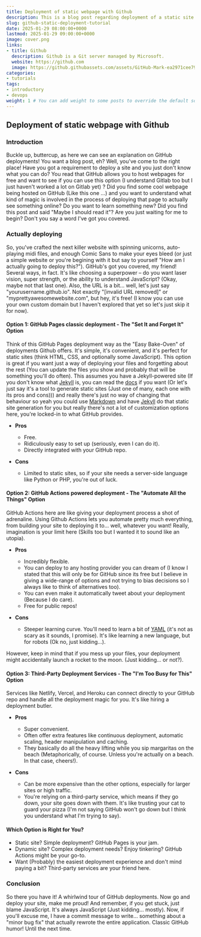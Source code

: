 ```yaml
---
title: Deployment of static webpage with Github
description: This is a blog post regarding deployment of a static site using Github
slug: github-static-deployment-tutorial
date: 2025-01-29 08:00:00+0000
lastmod: 2025-01-29 09:00:00+0000
image: cover.png
links:
- title: Github
  description: Github is a Git server managed by Microsoft.
  website: https://github.com
  image: https://github.githubassets.com/assets/GitHub-Mark-ea2971cee799.png
categories:
- tutorials
tags:
- introductory
- devops
weight: 1 # You can add weight to some posts to override the default sorting (date descending)
---
```


## Deployment of static webpage with Github

### Introduction

Buckle up, buttercup, as here we can see an explanation on GitHub deployments! You want a blog post, eh? Well, you've come to the right place! Have you got a requirement to deploy a site and you just don't know what you can do? You read that GitHub allows you to host webpages for free and want to see if you can use this option (I understand Gitlab too but I just haven't worked a lot on Gitlab yet) ? Did you find some cool webpage being hosted on GitHub (Like this one ...) and you want to understand what kind of magic is involved in the process of deploying that page to actually see something online? Do you want to learn something new? Did you find this post and said "Maybe I should read it"? Are you just waiting for me to begin? Don't you say a word I've got you covered.

### Actually deploying

So, you've crafted the next killer website with spinning unicorns, auto-playing midi files, and enough Comic Sans to make your eyes bleed (or just a simple website or you're begining with it but say to yourself "How am I actually going to deploy this?"). GitHub's got you covered, my friend! Several ways, in fact. It's like choosing a superpower – do you want laser vision, super strength, or the ability to understand JavaScript? (Okay, maybe not that last one). Also, the URL is a bit... well, let's just say "yourusername.github.io". Not exactly "[invalid URL removed]" or "myprettyawesomewebsite.com", but hey, it's free! (I know you can use your own custom domain but I haven't explored that yet so let's just skip it for now).

#### Option 1: GitHub Pages classic deployment - The "Set It and Forget It" Option

Think of this GitHub Pages deployment way as the "Easy Bake-Oven" of deployments Github offers. It's simple, it's convenient, and it's perfect for static sites (think HTML, CSS, and optionally some JavaScript). This option is great if you want just a way of deploying your files and forgetting about the rest (You can update the files you show and probably that will be something you'll do often). This assumes you have a Jekyll-powered site (If you don't know what [Jekyll](https://jekyllrb.com/) is, you can read the [docs](https://jekyllrb.com/docs) if you want (Or let's just say it's a tool to generate static sites (Just one of many, each one with its pros and cons))) and really there's just no way of changing that behaviour so yeah you could use [Markdown](https://www.markdownguide.org/) and have [Jekyll](https://jekyllrb.com/) do that static site generation for you but really there's not a lot of customization options here, you're locked-in to what GitHub provides.

- **Pros**
  - Free.
  - Ridiculously easy to set up (seriously, even I can do it).
  - Directly integrated with your GitHub repo.

- **Cons**
  - Limited to static sites, so if your site needs a server-side language like Python or PHP, you're out of luck.

#### Option 2: GitHub Actions powered deployment - The "Automate All the Things" Option

GitHub Actions here are like giving your deployment process a shot of adrenaline. Using Github Actions lets you automate pretty much everything, from building your site to deploying it to... well, whatever you want! Really, imagination is your limit here (Skills too but I wanted it to sound like an utopia).

- **Pros**
  - Incredibly flexible.
  - You can deploy to any hosting provider you can dream of (I know I stated that this will only be for GitHub since its free but I believe in giving a wide-range of options and not trying to bias decisions so I always like to think of alternatives too).
  - You can even make it automatically tweet about your deployment (Because I do care).
  - Free for public repos!

- **Cons**
  - Steeper learning curve. You'll need to learn a bit of [YAML](https://yaml.org) (it's not as scary as it sounds, I promise). It's like learning a new language, but for robots (Ok no, just kidding...).

However, keep in mind that if you mess up your files, your deployment might accidentally launch a rocket to the moon. (Just kidding... or not?).

#### Option 3: Third-Party Deployment Services - The "I'm Too Busy for This" Option

Services like Netlify, Vercel, and Heroku can connect directly to your GitHub repo and handle all the deployment magic for you. It's like hiring a deployment butler.

- **Pros**
  - Super convenient.
  - Often offer extra features like continuous deployment, automatic scaling, header manipulation and caching.
  - They basically do all the heavy lifting while you sip margaritas on the beach (Metaphorically, of course. Unless you're actually on a beach. In that case, cheers!).

- **Cons**
  - Can be more expensive than the other options, especially for larger sites or high traffic.
  - You're relying on a third-party service, which means if they go down, your site goes down with them. It's like trusting your cat to guard your pizza (I'm not saying GitHub won't go down but I think you understand what I'm trying to say).

#### Which Option is Right for You?

- Static site? Simple deployment? GitHub Pages is your jam.
- Dynamic site? Complex deployment needs? Enjoy tinkering? GitHub Actions might be your go-to.
- Want (Probably) the easiest deployment experience and don't mind paying a bit? Third-party services are your friend here.

### Conclusion

So there you have it! A whirlwind tour of GitHub deployments. Now go and deploy your site, make me proud! And remember, if you get stuck, just blame JavaScript. It's always JavaScript (Just kidding... mostly). Now, if you'll excuse me, I have a commit message to write... something about a "minor bug fix" that actually rewrote the entire application. Classic GitHub humor! Until the next time.
